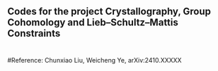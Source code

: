 ## Codes for the project Crystallography, Group Cohomology and Lieb–Schultz–Mattis Constraints 
# 
#Reference: Chunxiao Liu, Weicheng Ye, arXiv:2410.XXXXX
